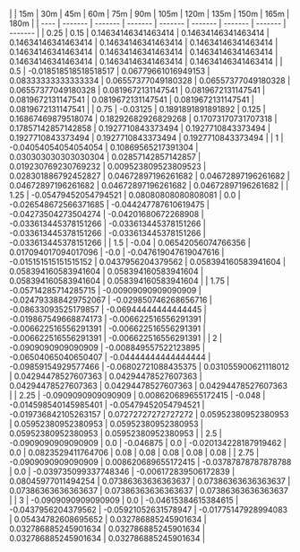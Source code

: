 | | 15m | 30m | 45m | 60m | 75m | 90m | 105m | 120m | 135m | 150m | 165m | 180m | 
| ---- | ------- | ------- | ------- | ------- | ------- | ------- | ------- | ------- |
| 0.25 | 0.15 | 0.14634146341463414 | 0.14634146341463414 | 0.14634146341463414 | 0.14634146341463414 | 0.14634146341463414 | 0.14634146341463414 | 0.14634146341463414 | 0.14634146341463414 | 0.14634146341463414 | 0.14634146341463414 | 0.14634146341463414 | 
| 0.5 | -0.018518518518518517 | 0.06779661016949153 | 0.08333333333333334 | 0.06557377049180328 | 0.06557377049180328 | 0.06557377049180328 | 0.0819672131147541 | 0.0819672131147541 | 0.0819672131147541 | 0.0819672131147541 | 0.0819672131147541 | 0.0819672131147541 | 
| 0.75 | -0.03125 | 0.1891891891891892 | 0.125 | 0.16867469879518074 | 0.18292682926829268 | 0.17073170731707318 | 0.17857142857142858 | 0.1927710843373494 | 0.1927710843373494 | 0.1927710843373494 | 0.1927710843373494 | 0.1927710843373494 | 
| 1 | -0.04054054054054054 | 0.10869565217391304 | 0.030303030303030304 | 0.02857142857142857 | 0.019230769230769232 | 0.009523809523809523 | 0.028301886792452827 | 0.04672897196261682 | 0.04672897196261682 | 0.04672897196261682 | 0.04672897196261682 | 0.04672897196261682 | 
| 1.25 | -0.05479452054794521 | 0.08080808080808081 | 0.0 | -0.026548672566371685 | -0.044247787610619475 | -0.04273504273504274 | -0.04201680672268908 | -0.033613445378151266 | -0.033613445378151266 | -0.033613445378151266 | -0.033613445378151266 | -0.033613445378151266 | 
| 1.5 | -0.04 | 0.06542056074766356 | 0.017094017094017096 | -0.0 | -0.047619047619047616 | -0.015151515151515152 | 0.0437956204379562 | 0.058394160583941604 | 0.058394160583941604 | 0.058394160583941604 | 0.058394160583941604 | 0.058394160583941604 | 
| 1.75 | -0.05714285714285715 | -0.00909090909090909 | -0.024793388429752067 | -0.029850746268656716 | -0.08633093525179857 | -0.06944444444444445 | -0.019867549668874173 | -0.006622516556291391 | -0.006622516556291391 | -0.006622516556291391 | -0.006622516556291391 | -0.006622516556291391 | 
| 2 | -0.0909090909090909 | -0.008849557522123895 | -0.06504065040650407 | -0.04444444444444444 | -0.09859154929577466 | -0.06802721088435375 | 0.031055900621118012 | 0.04294478527607363 | 0.04294478527607363 | 0.04294478527607363 | 0.04294478527607363 | 0.04294478527607363 | 
| 2.25 | -0.0909090909090909 | 0.008620689655172415 | -0.048 | -0.014598540145985401 | -0.05479452054794521 | -0.019736842105263157 | 0.07272727272727272 | 0.05952380952380953 | 0.05952380952380953 | 0.05952380952380953 | 0.05952380952380953 | 0.05952380952380953 | 
| 2.5 | -0.0909090909090909 | 0.0 | -0.046875 | 0.0 | -0.020134228187919462 | 0.0 | 0.0823529411764706 | 0.08 | 0.08 | 0.08 | 0.08 | 0.08 | 
| 2.75 | -0.0909090909090909 | 0.008620689655172415 | -0.03787878787878788 | 0.0 | -0.039735099337748346 | -0.006172839506172839 | 0.08045977011494254 | 0.07386363636363637 | 0.07386363636363637 | 0.07386363636363637 | 0.07386363636363637 | 0.07386363636363637 | 
| 3 | -0.0909090909090909 | 0.0 | -0.04615384615384615 | -0.0437956204379562 | -0.05921052631578947 | -0.01775147928994083 | 0.05434782608695652 | 0.032786885245901634 | 0.032786885245901634 | 0.032786885245901634 | 0.032786885245901634 | 0.032786885245901634 | 
